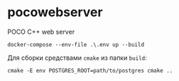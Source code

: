 # pocowebserver
POCO C++ web server
```
docker-compose --env-file .\.env up --build
```
Для сборки средствами `cmake` из папки `build`:
```
cmake -E env POSTGRES_ROOT=path/to/postgres cmake ..
```
